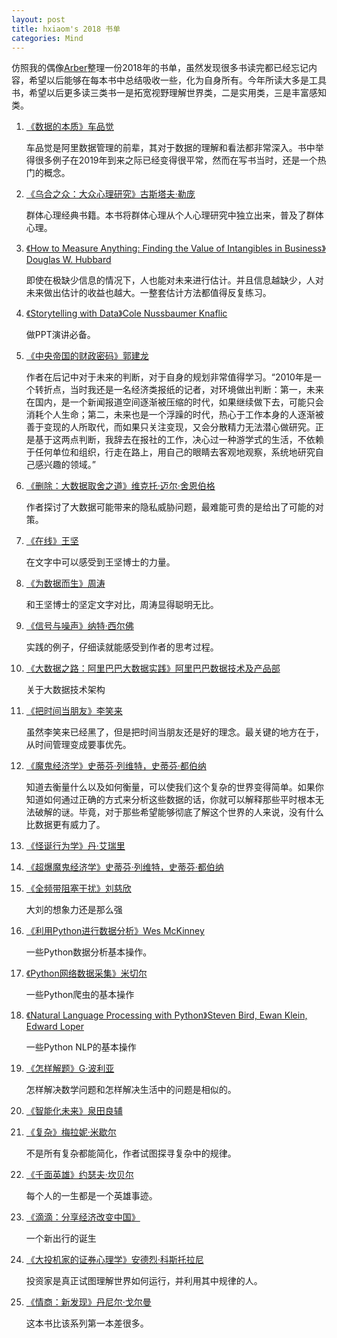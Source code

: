 ```yaml
---
layout: post
title: hxiaom's 2018 书单
categories: Mind
---
```


仿照我的偶像[Arber](https://weibo.com/ttarticle/p/show?id=2309404335912082372572#_0)整理一份2018年的书单，虽然发现很多书读完都已经忘记内容，希望以后能够在每本书中总结吸收一些，化为自身所有。今年所读大多是工具书，希望以后更多读三类书一是拓宽视野理解世界类，二是实用类，三是丰富感知类。

1. [《数据的本质》车品觉](https://book.douban.com/subject/27148631/) 

    车品觉是阿里数据管理的前辈，其对于数据的理解和看法都非常深入。书中举得很多例子在2019年到来之际已经变得很平常，然而在写书当时，还是一个热门的概念。

2. [《乌合之众：大众心理研究》古斯塔夫·勒庞](http://hxiaom.github.io/mind/2018/12/24/the-crowd.html)

    群体心理经典书籍。本书将群体心理从个人心理研究中独立出来，普及了群体心理。

3. [《How to Measure Anything: Finding the Value of Intangibles in Business》Douglas W. Hubbard](http://hxiaom.github.io/analytics/2018/09/16/How-to-measure.html)

    即使在极缺少信息的情况下，人也能对未来进行估计。并且信息越缺少，人对未来做出估计的收益也越大。一整套估计方法都值得反复练习。

4. [《Storytelling with Data》Cole Nussbaumer Knaflic](http://hxiaom.github.io/analytics/2018/09/26/Storytelling-with-data.html)

    做PPT演讲必备。

5. [《中央帝国的财政密码》郭建龙](https://book.douban.com/subject/27007549/)

    作者在后记中对于未来的判断，对于自身的规划非常值得学习。“2010年是一个转折点，当时我还是一名经济类报纸的记者，对环境做出判断：第一，未来在国内，是一个新闻报道空间逐渐被压缩的时代，如果继续做下去，可能只会消耗个人生命；第二，未来也是一个浮躁的时代，热心于工作本身的人逐渐被善于变现的人所取代，而如果只关注变现，又会分散精力无法潜心做研究。正是基于这两点判断，我辞去在报社的工作，决心过一种游学式的生活，不依赖于任何单位和组织，行走在路上，用自己的眼睛去客观地观察，系统地研究自己感兴趣的领域。”

6. [《删除：大数据取舍之道》维克托·迈尔·舍恩伯格](https://book.douban.com/subject/20429704/)

    作者探讨了大数据可能带来的隐私威胁问题，最难能可贵的是给出了可能的对策。

7. [《在线》王坚](https://book.douban.com/subject/26885117/)

    在文字中可以感受到王坚博士的力量。

8. [《为数据而生》周涛](https://book.douban.com/subject/26782387/)

    和王坚博士的坚定文字对比，周涛显得聪明无比。

9. [《信号与噪声》纳特·西尔佛](https://book.douban.com/subject/24872278/)

    实践的例子，仔细读就能感受到作者的思考过程。

10. [《大数据之路：阿里巴巴大数据实践》阿里巴巴数据技术及产品部](https://book.douban.com/subject/27074564/)

    关于大数据技术架构

11. [《把时间当朋友》李笑来](https://book.douban.com/subject/3609132/)

    虽然李笑来已经黑了，但是把时间当朋友还是好的理念。最关键的地方在于，从时间管理变成要事优先。

12. [《魔鬼经济学》史蒂芬·列维特，史蒂芬·都伯纳](https://book.douban.com/subject/1473250/)

    知道去衡量什么以及如何衡量，可以使我们这个复杂的世界变得简单。如果你知道如何通过正确的方式来分析这些数据的话，你就可以解释那些平时根本无法破解的谜。毕竟，对于那些希望能够彻底了解这个世界的人来说，没有什么比数据更有威力了。

13. [《怪诞行为学》丹·艾瑞里](https://book.douban.com/subject/3223711/)

14. [《超爆魔鬼经济学》史蒂芬·列维特，史蒂芬·都伯纳](https://book.douban.com/subject/4720572/)

15. [《全频带阻塞干扰》刘慈欣](https://book.douban.com/subject/3571732/)

    大刘的想象力还是那么强

16. [《利用Python进行数据分析》Wes McKinney](https://book.douban.com/subject/25779298/)

    一些Python数据分析基本操作。

17. [《Python网络数据采集》米切尔](https://book.douban.com/subject/26740503/)

    一些Python爬虫的基本操作

18. [《Natural Language Processing with Python》Steven Bird, Ewan Klein, Edward Loper](https://book.douban.com/subject/3696989/)

    一些Python NLP的基本操作

19. [《怎样解题》G·波利亚](https://book.douban.com/subject/2124114/)

    怎样解决数学问题和怎样解决生活中的问题是相似的。

20. [《智能化未来》泉田良辅](http://localhost:4000/mobility/2018/09/19/intellegence-future.html)

21. [《复杂》梅拉妮·米歇尔](https://book.douban.com/subject/6749832/)

    不是所有复杂都能简化，作者试图探寻复杂中的规律。

22. [《千面英雄》约瑟夫·坎贝尔](https://book.douban.com/subject/7174792/)

    每个人的一生都是一个英雄事迹。

23. [《滴滴：分享经济改变中国》](https://book.douban.com/subject/26800138/)

    一个新出行的诞生

24. [《大投机家的证券心理学》安德烈·科斯托拉尼](https://book.douban.com/subject/2160066/)

    投资家是真正试图理解世界如何运行，并利用其中规律的人。

25. [《情商：新发现》丹尼尔·戈尔曼](https://book.douban.com/subject/30181147/)

    这本书比该系列第一本差很多。

